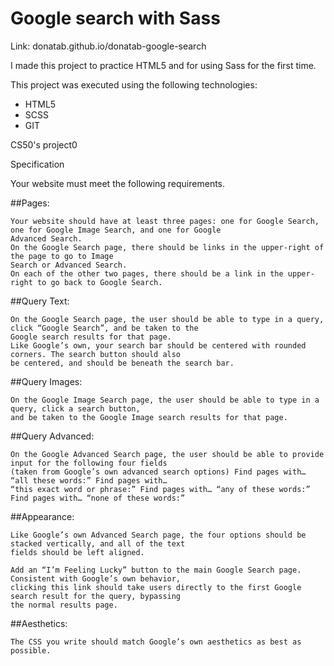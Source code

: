 # Google search with Sass

Link: donatab.github.io/donatab-google-search

I made this project to practice HTML5 and for using Sass for the first time.

This project was executed using the following technologies:

- HTML5
- SCSS
- GIT

CS50's project0

Specification

Your website must meet the following requirements.

##Pages:

    Your website should have at least three pages: one for Google Search, one for Google Image Search, and one for Google 
    Advanced Search.
    On the Google Search page, there should be links in the upper-right of the page to go to Image 
    Search or Advanced Search. 
    On each of the other two pages, there should be a link in the upper-right to go back to Google Search.

##Query Text:

    On the Google Search page, the user should be able to type in a query, click “Google Search”, and be taken to the 
    Google search results for that page.
    Like Google’s own, your search bar should be centered with rounded corners. The search button should also 
    be centered, and should be beneath the search bar.

##Query Images:

    On the Google Image Search page, the user should be able to type in a query, click a search button, 
    and be taken to the Google Image search results for that page.
    
##Query Advanced:

    On the Google Advanced Search page, the user should be able to provide input for the following four fields 
    (taken from Google’s own advanced search options) Find pages with… “all these words:” Find pages with… 
    “this exact word or phrase:” Find pages with… “any of these words:” Find pages with… “none of these words:”

##Appearance:

    Like Google’s own Advanced Search page, the four options should be stacked vertically, and all of the text 
    fields should be left aligned.
    
    Add an “I’m Feeling Lucky” button to the main Google Search page. Consistent with Google’s own behavior, 
    clicking this link should take users directly to the first Google search result for the query, bypassing 
    the normal results page.

##Aesthetics:

    The CSS you write should match Google’s own aesthetics as best as possible.
